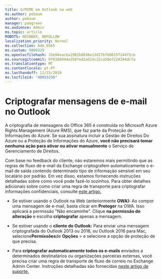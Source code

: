 ```yaml
---
title: S/MIME em Outlook na web
ms.author: pebaum
author: pebaum
manager: pamgreen
ms.audience: Admin
ms.topic: article
ROBOTS: NOINDEX, NOFOLLOW
localization_priority: Normal
ms.collection: Adm_O365
ms.custom: 9000329
ms.openlocfilehash: 33e94eac6a2982b8036e13d17bf60015f244f2cb
ms.sourcegitcommit: 0f0186044a3597e42ad14c32ca58e7224344dcfa
ms.translationtype: MT
ms.contentlocale: pt-PT
ms.lasthandoff: 12/15/2019
ms.locfileid: "40053236"
---
```

# <a name="encrypt-email-messages-in-outlook"></a>Criptografar mensagens de e-mail no Outlook

A criptografia de mensagens do Office 365 é construída no Microsoft Azure Rights Management (Azure RMS), que faz parte da Proteção de Informações do Azure. Se sua assinatura incluir a Gestão de Direitos Do Azure ou a Proteção de Informações do Azure, **você não precisará tomar nenhuma ação para ativar ou ativar manualmente** o Serviço de Gerenciamento de Direitos.

Com base no feedback do cliente, não estaremos mais permitindo que as regras de fluxo de e-mail da Exchange criptografem automaticamente o e-mail de saída contendo determinado tipo de informação sensível em seu locatário por padrão. Em vez disso, estamos fornecendo instruções detalhadas sobre como você pode fazê-lo sozinhos. Para obter detalhes adicionais sobre como criar uma regra de transporte para criptografar informações confidenciais, consulte [este artigo.](https://aka.ms/OmeEtr)

- Se estiver usando o Outlook na Web (anteriormente **OWA):** Ao compor uma mensagem de e-mail, basta clicar em **Proteger** na OWA. Isso aplicará a permissão "Não encaminhe". Clique **na permissão de alteração** e escolha **criptografar** apenas a mensagem.

- Se estiver usando o **cliente do Outlook:** Para enviar uma mensagem criptografada do Outlook 2013 ou 2016, ou Outlook 2016 para Mac, selecione**Permissões**de **Opções** > e selecione a opção de proteção de que precisa.

- Para **criptografar automaticamente todos os e-mails** enviados a determinados destinatários ou organizações parceiras externas, você precisa criar uma regra de transporte de fluxo de correio no Exchange Admin Center. Instruções detalhadas são fornecidas [neste artigo de suporte.](https://docs.microsoft.com/office365/securitycompliance/define-mail-flow-rules-to-encrypt-email#create-a-mail-flow-rule-to-encrypt-email-messages-with-the-new-ome-capabilities)

